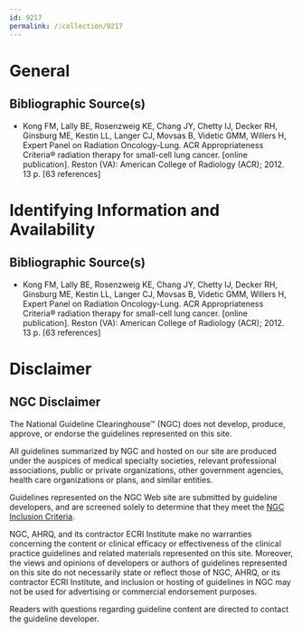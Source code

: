 ```yaml
---
id: 9217
permalink: /:collection/9217
---
```


# General

## Bibliographic Source(s)

- Kong FM, Lally BE, Rosenzweig KE, Chang JY, Chetty IJ, Decker RH, Ginsburg ME, Kestin LL, Langer CJ, Movsas B, Videtic GMM, Willers H, Expert Panel on Radiation Oncology-Lung. ACR Appropriateness Criteria® radiation therapy for small-cell lung cancer. [online publication]. Reston (VA): American College of Radiology (ACR); 2012. 13 p. [63 references]

# Identifying Information and Availability

## Bibliographic Source(s)

- Kong FM, Lally BE, Rosenzweig KE, Chang JY, Chetty IJ, Decker RH, Ginsburg ME, Kestin LL, Langer CJ, Movsas B, Videtic GMM, Willers H, Expert Panel on Radiation Oncology-Lung. ACR Appropriateness Criteria® radiation therapy for small-cell lung cancer. [online publication]. Reston (VA): American College of Radiology (ACR); 2012. 13 p. [63 references]

# Disclaimer

## NGC Disclaimer

The National Guideline Clearinghouse™ (NGC) does not develop, produce, approve, or endorse the guidelines represented on this site.

All guidelines summarized by NGC and hosted on our site are produced under the auspices of medical specialty societies, relevant professional associations, public or private organizations, other government agencies, health care organizations or plans, and similar entities.

Guidelines represented on the NGC Web site are submitted by guideline developers, and are screened solely to determine that they meet the [NGC Inclusion Criteria](/help-and-about/summaries/inclusion-criteria).

NGC, AHRQ, and its contractor ECRI Institute make no warranties concerning the content or clinical efficacy or effectiveness of the clinical practice guidelines and related materials represented on this site. Moreover, the views and opinions of developers or authors of guidelines represented on this site do not necessarily state or reflect those of NGC, AHRQ, or its contractor ECRI Institute, and inclusion or hosting of guidelines in NGC may not be used for advertising or commercial endorsement purposes.

Readers with questions regarding guideline content are directed to contact the guideline developer.

